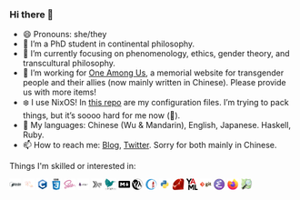 ### Hi there 👋

- 😄 Pronouns: she/they
- 🔭 I’m a PhD student in continental philosophy. 
- 🌱 I’m currently focusing on phenomenology, ethics, gender theory, and transcultural philosophy.
- 👯 I’m working for [One Among Us](https://one-among.us), a memorial website for transgender people and their allies (now mainly written in Chinese). Please provide us with more items!
- ❄️️ I use NixOS! In [this repo](https://github.com/sauricat/my-nixos-configuration) are my configuration files. I’m trying to pack things, but it’s soooo hard for me now (🤔).
- 💬 My languages: Chinese (Wu & Mandarin), English, Japanese. Haskell, Ruby. 
- 📫 How to reach me: [Blog](https://shu-l.in), [Twitter](https://twitter.com/sauricat). Sorry for both mainly in Chinese. 

Things I'm skilled or interested in:

<code><img height="20" src="https://raw.githubusercontent.com/github/explore/597bebe80fb0066a1a125416dce1d933cbfd0856/topics/bash/bash.png" alt="bash" /></code>
<code><img height="20" src="https://raw.githubusercontent.com/github/explore/597bebe80fb0066a1a125416dce1d933cbfd0856/topics/fish/fish.png" alt="fish" /></code>
<code><img height="20" src="https://raw.githubusercontent.com/github/explore/597bebe80fb0066a1a125416dce1d933cbfd0856/topics/c/c.png" alt="c" /></code>
<code><img height="20" src="https://raw.githubusercontent.com/github/explore/597bebe80fb0066a1a125416dce1d933cbfd0856/topics/css/css.png" alt="css" /></code> 
<code><img height="20" src="https://raw.githubusercontent.com/github/explore/597bebe80fb0066a1a125416dce1d933cbfd0856/topics/sass/sass.png" alt="sass" /></code>
<code><img height="20" src="https://raw.githubusercontent.com/github/explore/597bebe80fb0066a1a125416dce1d933cbfd0856/topics/elixir/elixir.png" alt="elixir" /></code>
<code><img height="20" src="https://raw.githubusercontent.com/github/explore/597bebe80fb0066a1a125416dce1d933cbfd0856/topics/haskell/haskell.png" alt="haskell" /></code>
<code><img height="20" src="https://raw.githubusercontent.com/github/explore/597bebe80fb0066a1a125416dce1d933cbfd0856/topics/latex/latex.png" alt="latex" /></code>
<code><img height="20" src="https://raw.githubusercontent.com/github/explore/597bebe80fb0066a1a125416dce1d933cbfd0856/topics/markdown/markdown.png" alt="markdown" /></code>
<code><img height="20" src="https://raw.githubusercontent.com/github/explore/597bebe80fb0066a1a125416dce1d933cbfd0856/topics/lisp/lisp.png" alt="lisp" /></code>
<code><img height="20" src="https://raw.githubusercontent.com/github/explore/597bebe80fb0066a1a125416dce1d933cbfd0856/topics/pharo/pharo.png" alt="pharo" /></code>
<code><img height="20" src="https://raw.githubusercontent.com/github/explore/597bebe80fb0066a1a125416dce1d933cbfd0856/topics/python/python.png" alt="python" /></code>
<code><img height="20" src="https://raw.githubusercontent.com/github/explore/597bebe80fb0066a1a125416dce1d933cbfd0856/topics/ruby/ruby.png" alt="ruby" /></code>
<code><img height="20" src="https://raw.githubusercontent.com/github/explore/597bebe80fb0066a1a125416dce1d933cbfd0856/topics/yaml/yaml.png" alt="yaml" /></code>
<code><img height="20" src="https://raw.githubusercontent.com/github/explore/597bebe80fb0066a1a125416dce1d933cbfd0856/topics/git/git.png" alt="git" /></code> 
<code><img height="20" src="https://raw.githubusercontent.com/github/explore/597bebe80fb0066a1a125416dce1d933cbfd0856/topics/emacs/emacs.png" alt="emacs" /></code>
<code><img height="20" src="https://raw.githubusercontent.com/github/explore/597bebe80fb0066a1a125416dce1d933cbfd0856/topics/firefox/firefox.png" alt="firefox" /></code>
<code><img height="20" src="https://raw.githubusercontent.com/github/explore/597bebe80fb0066a1a125416dce1d933cbfd0856/topics/openstreetmap/openstreetmap.png" alt="openstreetmap" /></code>
